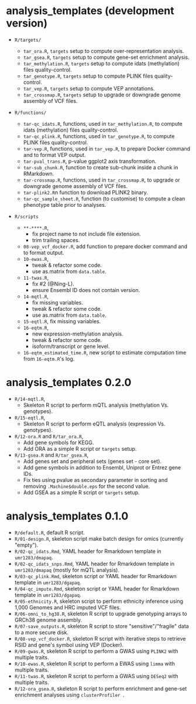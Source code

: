 # analysis_templates (development version)

+ `R/targets/`
    + `tar_ora.R`, `targets` setup to compute over-representation analysis.
    + `tar_gsea.R`, `targets` setup to compute gene-set enrichment analysis.
    + `tar_methylation.R`, `targets` setup to compute idats (methylation) files quality-control.
    + `tar_genotype.R`, `targets` setup to compute PLINK files quality-control.
    + `tar_vep.R`, `targets` setup to compute VEP annotations.
    + `tar_crossmap.R`, `targets` setup to upgrade or downgrade genome assembly of VCF files.

+ `R/functions/`
    + `tar-qc_idats.R`, functions, used in `tar_methylation.R`, to compute idats (methylation) files quality-control.
    + `tar-qc_plink.R`, functions, used in `tar_genotype.R`, to compute PLINK files quality-control.
    + `tar-vep.R`, functions, used in `tar_vep.R`, to prepare Docker command and to format VEP output.
    + `tar-pval_trans.R`, p-value ggplot2 axis transformation.
    + `tar-sub_chunk.R`, function to create sub-chunk inside a chunk in RMarkdown.
    + `tar-crossmap.R`, functions, used in `tar_crossmap.R`, to upgrade or downgrade genome assembly of VCF files.
    + `tar-plink2.R`n function to download PLINK2 binary.
    + `tar-qc_sample_sheet.R`, function (to customise) to compute a clean phenotype table prior to analyses.

+ `R/scripts`
    + `**-****.R`,
        - fix project name to not include file extension.
        - trim trailing spaces.
    + `08-vep_vcf_docker.R`, add function to prepare docker command and to format output.
    + `10-ewas.R`,
        - tweak & refactor some code.
        - use as.matrix from `data.table`.
    + `11-twas.R`,
        - fix #2 (@Ning-L).
        - ensure Ensembl ID does not contain version.
    + `14-mqtl.R`,
        - fix missing variables.
        - tweak & refactor some code.
        - use as.matrix from `data.table`.
    + `15-eqtl.R`, fix missing variables.
    + `16-eqtm.R`,
        - new expression-methylation analysis.
        - tweak & refactor some code.
        - isoform/transcript or gene level.
    + `16-eqtm_estimated_time.R`, new script to estimate computation time from `16-eqtm.R`'s log.

# analysis_templates 0.2.0

+ `R/14-mqtl.R`,
    + Skeleton R script to perform mQTL analysis (methylation Vs. genotypes).
+ `R/15-eqtl.R`,
    + Skeleton R script to perform eQTL analysis (expression Vs. genotypes).
+ `R/12-ora.R` and `R/tar_ora.R`,
    + Add gene symbols for KEGG.
    + Add ORA as a simple R script or `targets` setup.
+ `R/13-gsea.R` and `R/tar_gsea.R`,
    + Add genes set and peripheral sets (genes set - core set).
    + Add gene symbols in addition to Ensembl, Uniprot or Entrez gene IDs.
    + Fix ties using pvalue as secondary parameter in sorting and removing `.Machine$double.eps` for the second value.
    + Add GSEA as a simple R script or `targets` setup.

# analysis_templates 0.1.0

+ `R/default.R`, default R script.
+ `R/01-design.R`, skeleton script make batch design for omics (currently "empty").
+ `R/02-qc_idats.Rmd`, YAML header for Rmarkdown template in `umr1283/dmapaq`.
+ `R/02-qc_idats_snps.Rmd`, YAML header for Rmarkdown template in `umr1283/dmapaq` (mostly for mQTL analysis).
+ `R/03-qc_plink.Rmd`, skeleton script or YAML header for Rmarkdown template in `umr1283/dgapaq`.
+ `R/04-qc_impute.Rmd`, skeleton script or YAML header for Rmarkdown template in `umr1283/dgapaq`.
+ `R/05-ethnicity.R`, skeleton script to perform ethnicity inference using 1,000 Genomes and HRC imputed VCF files.
+ `R/06-omni_to_hg38.R`, skeleton R script to upgrade genotyping arrays to GRCh38 genome assembly.
+ `R/07-save_outputs.R`, skeleton R script to store "sensitive"/"fragile" data to a more secure disk.
+ `R/08-vep_vcf_docker.R`, skeleton R script with iterative steps to retrieve RSID and gene's symbol using VEP (Docker).
+ `R/09-gwas.R`, skeleton R script to perform a GWAS using `PLINK2`  with multiple traits.
+ `R/10-ewas.R`, skeleton R script to perform a EWAS using `limma` with multiple traits.
+ `R/11-twas.R`, skeleton R script to perform a GWAS using `DESeq2` with multiple traits.
+ `R/12-ora_gsea.R`, skeleton R script to perform enrichment and gene-set enrichment analyses using `clusterProfiler `.
